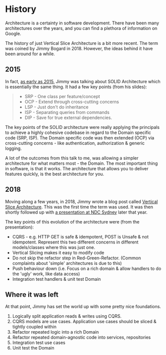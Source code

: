 <!-- 2018 is in the home page. But, there is stuff as early as 2015 called 'SOLID Architecture' which is basically his VSA stuff -->

# History

Architecture is a certainty in software development. There have been many architectures over the years, and you can find a plethora of information on Google.

The history of just Vertical Slice Architecture is a bit more recent. The term was coined by Jimmy Bogard in 2018. However, the ideas behind it have been around for a while. 

## 2015

In fact, [as early as 2015](https://vimeo.com/131633177), Jimmy was talking about SOLID Architecture which is essentially the same thing. It had a few key points (from his slides):

> - SRP - One class per feature/concept
> - OCP - Extend through cross-cutting concerns
> - LSP - Just don't do inheritance
> - ISP - Separating queries from commands
> - DIP - Save for true external dependencies.

The key points of the SOLID architecture were really applying the principals to achieve a highly cohesive codebase in regard to the Domain specific code (SRP, ISP). The Domain specific code was then extended (OCP) via cross-cutting concerns - like authentication, authorization & generic logging. 

A lot of the outcomes from this talk to me, was allowing a simpler architecture for what matters most - the Domain. The most important thing in software, is that it works. The architecture that allows you to deliver features quickly, is the best architecture for you.

## 2018

Moving along a few years, in 2018, Jimmy wrote a blog post called [Vertical Slice Architecture](https://www.jimmybogard.com/vertical-slice-architecture/). This was the first time the term was used. It was then shortly followed up with [a presentation at NDC Sydney](https://www.youtube.com/watch?v=SUiWfhAhgQw) later that year.

The key points of this evolution of the architecture were (from the presentation):

- CQRS - e.g. HTTP GET is safe & idempotent, POST is Unsafe & not idempotent. Represent this two different concerns in different models/classes where this was just one.
- Vertical Slicing makes it easy to modify code
- Do not skip the refactor step in Red-Green-Refactor. (Common complaints about 'simple' architectures is due to this)
- Push behaviour down (i.e. Focus on a rich domain & allow handlers to do the 'ugly' work, like data access)
- Integration test handlers & unit test Domain

## Where it was left

At that point, Jimmy has set the world up with some pretty nice foundations.

1. Logically split application reads & writes using CQRS.
1. CQRS models are use cases. Application use cases should be sliced & tightly coupled within
1. Refactor repeated logic into a rich Domain
1. Refactor repeated domain-agnostic code into services, repositories
1. Integration test use cases
1. Unit test the Domain